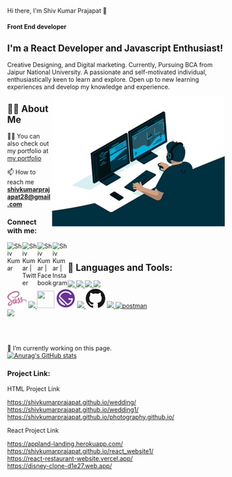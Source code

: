 Hi there, I'm Shiv Kumar Prajapat 👋
#### Front End developer

## I'm a React Developer and Javascript Enthusiast!


Creative Designing,
and Digital marketing. Currently, Pursuing BCA from Jaipur National University. A passionate and self-motivated individual, enthusiastically keen to learn and explore. Open up to new learning experiences and develop my knowledge and experience. 

<img align="right" alt="Coding" width="400" src="https://raw.githubusercontent.com/shameemreza/shameemreza/master/code.gif">
<!-- <img align="right" alt="Coding" width="340" src="https://i.pinimg.com/originals/7d/f2/6f/7df26fa959d20fa16bf8223205cd949b.gif"> -->

## 🙋‍♂️ About Me

👨‍💻 You can also check out my portfolio at [my portfolio](https://shivkumarprajapat.github.io/)

📫 How to reach me **shivkumarprajapat28@gmail.com**

<!-- - ⚡ Fun fact **I think I am funny XD** -->
### Connect with me:

<!-- <a href="#" target="blank"><img align="left" alt="Shiv Kumar" width="35px" src="https://raw.githubusercontent.com/iconic/open-iconic/master/svg/globe.svg" /></a> -->
<a href="https://www.linkedin.com/in/shivkumar-prajapat-b32b3b1b7/" target="blank"><img align="left" src="https://img.icons8.com/fluent/48/000000/linkedin.png" alt="Shiv Kumar" width="35" /></a>
<a href="https://twitter.com/" target="blank"><img align="left" alt="Shiv Kumar | Twitter" width="35px" src="https://img.icons8.com/fluent/48/000000/twitter.png" /></a>
<a href="https://www.facebook.com/shivaji.prajapat.1" target="blank"><img align="left" alt="Shiv Kumar | Facebook" width="35px" src="https://img.icons8.com/fluent/48/000000/facebook-new.png" /></a>
<a href="https://www.instagram.com/prajapatshivaji/" target="blank"><img align="left" alt="Shiv Kumar | Instagram" width="35px" src="https://img.icons8.com/fluent/48/000000/instagram-new.png" /></a>
<br />


## 🚀 Languages and Tools:

<p align="left"> 
  
<a href="https://www.w3.org/html/" target="_blank"><img src="https://img.icons8.com/color/48/000000/html-5.png"/> </a> 
<a href="https://www.w3schools.com/css/" target="_blank"><img src="https://img.icons8.com/color/48/000000/css3.png"/> </a> 
<a href="https://getbootstrap.com" target="_blank"> <img src="https://img.icons8.com/color/48/000000/bootstrap.png"/> </a>
<a href="https://developer.mozilla.org/en-US/docs/Web/JavaScript" target="_blank"><img src="https://img.icons8.com/color/48/000000/javascript.png"/> </a>  
<a href="https://www.w3schools.com/js/default.asp" target="_blank"><img alt="Sass" width="45px" height="45" src="https://raw.githubusercontent.com/github/explore/80688e429a7d4ef2fca1e82350fe8e3517d3494d/topics/sass/sass.png" /></a>
<a href="https://reactjs.org/" target="_blank"> <img src="https://img.icons8.com/color/48/000000/react-native.png"/> </a>
<a href="https://material-ui.com/" target="_blank"> <img  width="40" height="40" src="https://cdn.svgporn.com/logos/material-ui.svg"></a>
<a href="https://www.gatsbyjs.com/" target="_blank"> <img alt="Gatsby" width="45" height="45" src="https://raw.githubusercontent.com/github/explore/e94815998e4e0713912fed477a1f346ec04c3da2/topics/gatsby/gatsby.png" /></a>
<a href="https://redux.js.org" target="_blank"> <img src="https://img.icons8.com/color/48/000000/redux.png"/> </a>
<a href="https://github.com/" target="_blank"> <img alt="GitHub"  width="45" height="45" src="https://raw.githubusercontent.com/github/explore/78df643247d429f6cc873026c0622819ad797942/topics/github/github.png" /></a>
<a href="https://firebase.google.com/" target="_blank"> <img src="https://img.icons8.com/color/48/000000/firebase.png"/> </a> 
<a href="https://postman.com" target="_blank"> <img src="https://www.vectorlogo.zone/logos/getpostman/getpostman-icon.svg" alt="postman" width="45" height="45"/> </a>   
<a href="https://git-scm.com/" target="_blank"> <img src="https://img.icons8.com/color/48/000000/git.png"/> </a> 
  
<!-- <a style="padding-right:8px;" href="https://nodejs.org" target="_blank"> <img src="https://img.icons8.com/color/48/000000/nodejs.png"/> </a>  -->
</p>

<br />
<br />


🔭 I’m currently working on this page. 
<br />
[![Anurag's GitHub stats](https://github-readme-stats.vercel.app/api?username=shivkumarprajapat)](https://github.com/shivkumarprajapat/github-readme-stats)


### Project Link:

HTML Project Link <br/>

https://shivkumarprajapat.github.io/wedding/<br />
https://shivkumarprajapat.github.io/wedding1/<br />
https://shivkumarprajapat.github.io/photography.github.io/<br />

  
React Project Link <br/>

https://appland-landing.herokuapp.com/<br />
https://shivkumarprajapat.github.io/react_website1/<br />
https://react-restaurant-website.vercel.app/<br />
https://disney-clone-d1e27.web.app/<br />
